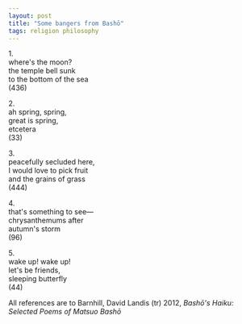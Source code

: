 ```yaml
---
layout: post
title: "Some bangers from Bashō"
tags: religion philosophy
---
```

1.\
where's the moon?\
the temple bell sunk\
to the bottom of the sea\
(436)

2.\
ah spring, spring,\
great is spring,\
etcetera\
(33)

3.\
peacefully secluded here,\
I would love to pick fruit\
and the grains of grass\
(444)

4.\
that's something to see—\
chrysanthemums after\
autumn's storm\
(96)

5.\
wake up! wake up!\
let's be friends,\
sleeping butterfly\
(44)


All references are to Barnhill, David Landis (tr) 2012, *Bashō's Haiku: Selected Poems of Matsuo Bashō*
